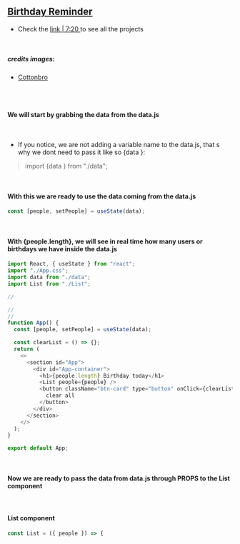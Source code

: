 ## [Birthday Reminder](https://youtu.be/a_7Z7C_JCyo)

- Check the [ link | 7:20 ](https://youtu.be/a_7Z7C_JCyo) to see all the projects

<br>

##### credits images:

- [Cottonbro](https://www.pexels.com/@cottonbro/collections/)

<br>
<br>

#### We will start by grabbing the data from the data.js

<br>

- If you notice, we are not adding a variable name to the data.js, that s why we dont need to pass it like so {data }:

> import {data } from "./data";

<br>

#### With this we are ready to use the data coming from the data.js

```javascript
const [people, setPeople] = useState(data);
```

<br>

#### With {people.length}, we will see in real time how many users or birthdays we have inside the data.js

```javascript
import React, { useState } from "react";
import "./App.css";
import data from "./data";
import List from "./List";

//

//
//
function App() {
  const [people, setPeople] = useState(data);

  const clearList = () => {};
  return (
    <>
      <section id="App">
        <div id="App-container">
          <h1>{people.length} Birthday today</h1>
          <List people={people} />
          <button className="btn-card" type="button" onClick={clearList}>
            clear all
          </button>
        </div>
      </section>
    </>
  );
}

export default App;
```

<br>

#### Now we are ready to pass the data from data.js through PROPS to the List component

> <List people={people} />

<br>

#### List component

```javascript
const List = ({ people }) => {
```
